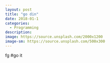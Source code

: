```yaml
---
layout: post
title: "go din"
date: 2018-01-1
categories:
  - Programming
description: 
image: https://source.unsplash.com/2000x1200
image-sm: https://source.unsplash.com/500x300
---
```

fg
#go it
